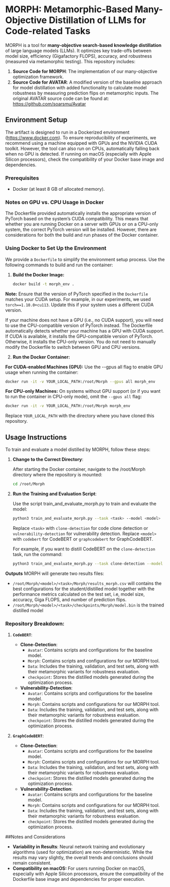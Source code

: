 # MORPH: Metamorphic-Based Many-Objective Distillation of LLMs for Code-related Tasks

MORPH is a tool for **many-objective search-based knowledge distillation** of large language models (LLMs). It optimizes key trade-offs between model size, efficiency (Gigafactory FLOPS), accuracy, and robustness (measured via metamorphic testing). This repository includes:

1. **Source Code for MORPH**: The implementation of our many-objective optimization framework.
2. **Source Code for AVATAR**: A modified version of the baseline approach for model distillation with added functionality to calculate model robustness by measuring prediction flips on metamorphic inputs. The original AVATAR source code can be found at: https://github.com/soarsmu/Avatar

## Environment Setup

The artifact is designed to run in a Dockerized environment (https://www.docker.com).
To ensure reproducibility of experiments, we recommend using a machine equipped with GPUs and the NVIDIA CUDA toolkit. 
However, the tool can also run on CPUs, automatically falling back when no GPU is detected. 
If running on macOS (especially with Apple Silicon processors), check the compatibility of your Docker base image and dependencies.

### Prerequisites
- Docker (at least 8 GB of allocated memory).

### Notes on GPU vs. CPU Usage in Docker

The Dockerfile provided automatically installs the appropriate version of PyTorch based on the system’s CUDA compatibility. This means that whether you are running Docker on a server with GPUs or on a CPU-only system, the correct PyTorch version will be installed. However, there are considerations for both the build and run phases of the Docker container.

### Using Docker to Set Up the Environment

We provide a `Dockerfile` to simplify the environment setup process. Use the following commands to build and run the container:

1. **Build the Docker Image:**

   ```bash
   docker build -t morph_env .
   ```
   
**Note:** Ensure that the version of PyTorch specified in the `Dockerfile` matches your CUDA setup. For example, in our experiments, we used `torch==1.10.0+cu113`. Update this if your system uses a different CUDA version.

If your machine does not have a GPU (i.e., no CUDA support), 
you will need to use the CPU-compatible version of PyTorch instead. 
The Dockerfile automatically detects whether your machine has a GPU with CUDA support. 
If CUDA is available, it installs the GPU-compatible version of PyTorch. 
Otherwise, it installs the CPU-only version. You do not need to manually 
modify the Dockerfile to switch between GPU and CPU versions.

2. **Run the Docker Container:**

**For CUDA-enabled Machines (GPU):**
Use the --gpus all flag to enable GPU usage when running the container:

```bash
docker run -it -v YOUR_LOCAL_PATH:/root/Morph --gpus all morph_env
```

**For CPU-only Machines:**
On systems without GPU support (or if you want to run the container in CPU-only mode), omit the `--gpus all` flag:

```bash
docker run -it -v YOUR_LOCAL_PATH:/root/Morph morph_env
```

Replace `YOUR_LOCAL_PATH` with the directory where you have cloned this repository.

## Usage Instructions

To train and evaluate a model distilled by MORPH, follow these steps:

1. **Change to the Correct Directory**:
   
   After starting the Docker container, navigate to the /root/Morph directory where the repository is mounted:

   ```bash
   cd /root/Morph
   ```

2. **Run the Training and Evaluation Script**:
   
   Use the script train_and_evaluate_morph.py to train and evaluate the model:

   ```bash
   python3 train_and_evaluate_morph.py --task <task> --model <model>
   ```
   Replace `<task>` with `clone-detection` for code clone detection or	`vulnerability-detection` for vulnerability detection.
   Replace `<model>` with `codebert` for CodeBERT or	`graphcodebert` for GraphCodeBERT.

   For example, if you want to distill CodeBERT on the `clone-detection` task, run the command:
   ```bash
   python3 train_and_evaluate_morph.py --task clone-detection --model codebert
   ```

**Outputs** MORPH will generate two results files:

* `/root/Morph/<model>/<task>/Morph/results_morph.csv` will contains the best configurations for the student/distilled model together with the performance metrics calculated on the test set, i.e, model size, accuracy, Giga FLOPS, and number of prediction flips.
* `/root/Morph/<model>/<task>/checkpoints/Morph/model.bin` is the trained distilled model


### Repository Breakdown:

1. **`CodeBERT`**:
   - **Clone-Detection**:
     - `Avatar`: Contains scripts and configurations for the baseline model.
     - `Morph`: Contains scripts and configurations for our MORPH tool.
     - `Data`: Includes the training, validation, and test sets, along with their metamorphic variants for robustness evaluation.
     - `checkpoint`: Stores the distilled models generated during the optimization process.
   - **Vulnerability-Detection**:
     - `Avatar`: Contains scripts and configurations for the baseline model.
     - `Morph`: Contains scripts and configurations for our MORPH tool.
     - `Data`: Includes the training, validation, and test sets, along with their metamorphic variants for robustness evaluation.
     - `checkpoint`: Stores the distilled models generated during the optimization process.

2. **`GraphCodeBERT`**:
   - **Clone-Detection**:
     - `Avatar`: Contains scripts and configurations for the baseline model.
     - `Morph`: Contains scripts and configurations for our MORPH tool.
     - `Data`: Includes the training, validation, and test sets, along with their metamorphic variants for robustness evaluation.
     - `checkpoint`: Stores the distilled models generated during the optimization process.
   - **Vulnerability-Detection**:
     - `Avatar`: Contains scripts and configurations for the baseline model.
     - `Morph`: Contains scripts and configurations for our MORPH tool.
     - `Data`: Includes the training, validation, and test sets, along with their metamorphic variants for robustness evaluation.
     - `checkpoint`: Stores the distilled models generated during the optimization process.


##Notes and Considerations

- **Variability in Results**: Neural network training and evolutionary algorithms (used for optimization) are non-deterministic. While the results may vary slightly, the overall trends and conclusions should remain consistent.
- **Compatibility on macOS:** For users running Docker on macOS, especially with Apple Silicon processors, ensure the compatibility of the Dockerfile base image and dependencies for proper execution.

